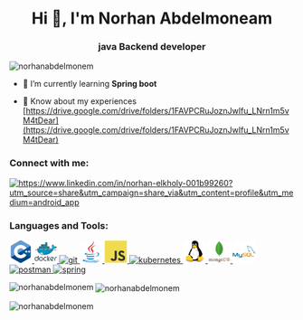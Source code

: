 <h1 align="center">Hi 👋, I'm Norhan Abdelmoneam</h1>
<h3 align="center">java Backend developer</h3>

<p align="left"> <img src="https://komarev.com/ghpvc/?username=norhanabdelmonem&label=Profile%20views&color=0e75b6&style=flat" alt="norhanabdelmonem" /> </p>


- 🌱 I’m currently learning **Spring boot**

- 📄 Know about my experiences [https://drive.google.com/drive/folders/1FAVPCRuJoznJwIfu_LNrn1m5vM4tDear](https://drive.google.com/drive/folders/1FAVPCRuJoznJwIfu_LNrn1m5vM4tDear)

<h3 align="left">Connect with me:</h3>
<p align="left">
<a href="https://linkedin.com/in/https://www.linkedin.com/in/norhan-elkholy-001b99260?utm_source=share&utm_campaign=share_via&utm_content=profile&utm_medium=android_app" target="blank"><img align="center" src="https://raw.githubusercontent.com/rahuldkjain/github-profile-readme-generator/master/src/images/icons/Social/linked-in-alt.svg" alt="https://www.linkedin.com/in/norhan-elkholy-001b99260?utm_source=share&utm_campaign=share_via&utm_content=profile&utm_medium=android_app" height="30" width="40" /></a>
</p>

<h3 align="left">Languages and Tools:</h3>
<p align="left"> <a href="https://www.w3schools.com/cpp/" target="_blank" rel="noreferrer"> <img src="https://raw.githubusercontent.com/devicons/devicon/master/icons/cplusplus/cplusplus-original.svg" alt="cplusplus" width="40" height="40"/> </a> <a href="https://www.docker.com/" target="_blank" rel="noreferrer"> <img src="https://raw.githubusercontent.com/devicons/devicon/master/icons/docker/docker-original-wordmark.svg" alt="docker" width="40" height="40"/> </a> <a href="https://git-scm.com/" target="_blank" rel="noreferrer"> <img src="https://www.vectorlogo.zone/logos/git-scm/git-scm-icon.svg" alt="git" width="40" height="40"/> </a> <a href="https://www.java.com" target="_blank" rel="noreferrer"> <img src="https://raw.githubusercontent.com/devicons/devicon/master/icons/java/java-original.svg" alt="java" width="40" height="40"/> </a> <a href="https://developer.mozilla.org/en-US/docs/Web/JavaScript" target="_blank" rel="noreferrer"> <img src="https://raw.githubusercontent.com/devicons/devicon/master/icons/javascript/javascript-original.svg" alt="javascript" width="40" height="40"/> </a> <a href="https://kubernetes.io" target="_blank" rel="noreferrer"> <img src="https://www.vectorlogo.zone/logos/kubernetes/kubernetes-icon.svg" alt="kubernetes" width="40" height="40"/> </a> <a href="https://www.linux.org/" target="_blank" rel="noreferrer"> <img src="https://raw.githubusercontent.com/devicons/devicon/master/icons/linux/linux-original.svg" alt="linux" width="40" height="40"/> </a> <a href="https://www.mongodb.com/" target="_blank" rel="noreferrer"> <img src="https://raw.githubusercontent.com/devicons/devicon/master/icons/mongodb/mongodb-original-wordmark.svg" alt="mongodb" width="40" height="40"/> </a> <a href="https://www.mysql.com/" target="_blank" rel="noreferrer"> <img src="https://raw.githubusercontent.com/devicons/devicon/master/icons/mysql/mysql-original-wordmark.svg" alt="mysql" width="40" height="40"/> </a> <a href="https://postman.com" target="_blank" rel="noreferrer"> <img src="https://www.vectorlogo.zone/logos/getpostman/getpostman-icon.svg" alt="postman" width="40" height="40"/> </a> <a href="https://spring.io/" target="_blank" rel="noreferrer"> <img src="https://www.vectorlogo.zone/logos/springio/springio-icon.svg" alt="spring" width="40" height="40"/> </a> </p>

<p><img align="left" src="https://github-readme-stats.vercel.app/api/top-langs?username=norhanabdelmonem&show_icons=true&locale=en&layout=compact" alt="norhanabdelmonem" /></p>

<p>&nbsp;<img align="center" src="https://github-readme-stats.vercel.app/api?username=norhanabdelmonem&show_icons=true&locale=en" alt="norhanabdelmonem" /></p>

<p><img align="center" src="https://github-readme-streak-stats.herokuapp.com/?user=norhanabdelmonem&" alt="norhanabdelmonem" /></p>
